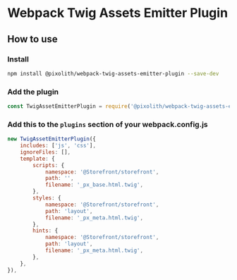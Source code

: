 # Webpack Twig Assets Emitter Plugin

## How to use

### Install

```bash
npm install @pixolith/webpack-twig-assets-emitter-plugin --save-dev
```

### Add the plugin

```javascript
const TwigAssetEmitterPlugin = require('@pixolith/webpack-twig-assets-emitter-plugin');
```

### Add this to the `plugins` section of your webpack.config.js

```javascript
new TwigAssetEmitterPlugin({
    includes: ['js', 'css'],
    ignoreFiles: [],
    template: {
        scripts: {
            namespace: '@Storefront/storefront',
            path: '',
            filename: '_px_base.html.twig',
        },
        styles: {
            namespace: '@Storefront/storefront',
            path: 'layout',
            filename: '_px_meta.html.twig',
        },
        hints: {
            namespace: '@Storefront/storefront',
            path: 'layout',
            filename: '_px_meta.html.twig',
        },
    },
}),
```
